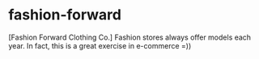 # fashion-forward
[Fashion Forward Clothing Co.] Fashion stores always offer models each year. In fact, this is a great exercise in e-commerce =))
